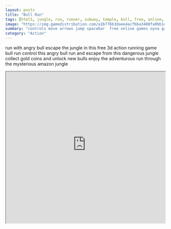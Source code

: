 ```yaml
---
layout: posts
title: "Bull Run"
tags: [html5, jungle, run, runner, subway, temple, bull, free, online, games, oyna, game, free, games, play, play, games]
image: "https://img.gamedistribution.com/a1b776b3daee4acfbba3488fa0bb1cff-512x384.jpeg"
summary: "controls move arrows jump spacebar  free online games oyna game free games play play games"
category: "Action"
---
```


run with angry bull escape the jungle in this free 3d action running game bull run control this angry bull run and escape from this dangerous jungle collect gold coins and unlock new bulls enjoy the adventurous run through the mysterious amazon jungle

<iframe width="100%" height="480px;" src="https://html5.gamedistribution.com/a1b776b3daee4acfbba3488fa0bb1cff/"></iframe>